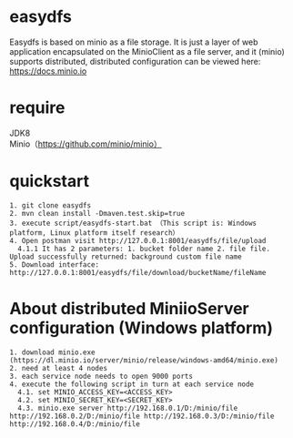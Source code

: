 # easydfs
   Easydfs is based on minio as a file storage. It is just a layer of web application encapsulated on the MinioClient as a file server, and it (minio) supports distributed, distributed configuration can be viewed here: https://docs.minio.io

# require
   JDK8   
   Minio（https://github.com/minio/minio）  


# quickstart
    1. git clone easydfs  
    2. mvn clean install -Dmaven.test.skip=true
    3. execute script/easydfs-start.bat （This script is: Windows platform, Linux platform itself research）
    4. Open postman visit http://127.0.0.1:8001/easydfs/file/upload
      4.1.1 It has 2 parameters: 1. bucket folder name 2. file file. Upload successfully returned: background custom file name
    5. Download interface: http://127.0.0.1:8001/easydfs/file/download/bucketName/fileName


# About distributed MiniioServer configuration (Windows platform)
    1. download minio.exe (https://dl.minio.io/server/minio/release/windows-amd64/minio.exe)
    2. need at least 4 nodes
    3. each service node needs to open 9000 ports
    4. execute the following script in turn at each service node
      4.1. set MINIO_ACCESS_KEY=<ACCESS_KEY>
      4.2. set MINIO_SECRET_KEY=<SECRET_KEY>
      4.3. minio.exe server http://192.168.0.1/D:/minio/file http://192.168.0.2/D:/minio/file http://192.168.0.3/D:/minio/file http://192.168.0.4/D:/minio/file
